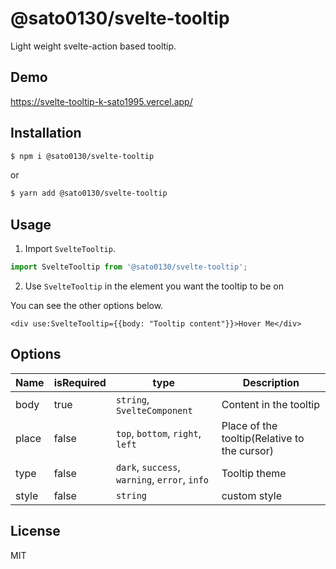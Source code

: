 # @sato0130/svelte-tooltip

Light weight svelte-action based tooltip.

## Demo

https://svelte-tooltip-k-sato1995.vercel.app/

## Installation

```bash
$ npm i @sato0130/svelte-tooltip
```

or

```bash
$ yarn add @sato0130/svelte-tooltip
```

## Usage

1. Import `SvelteTooltip`.

```typescript
import SvelteTooltip from '@sato0130/svelte-tooltip';
```

2. Use `SvelteTooltip` in the element you want the tooltip to be on

You can see the other options below.

```svelte
<div use:SvelteTooltip={{body: "Tooltip content"}}>Hover Me</div>
```

## Options

| Name      | isRequired | type | Description |
| --- | ---|---|---|
| body      | true       | `string`, `SvelteComponent`       | Content in the tooltip       |
| place   | false        |`top`, `bottom`, `right`, `left`        | Place of the tooltip(Relative to the cursor)       |
| type   | false        |`dark`, `success`, `warning`, `error`, `info`| Tooltip theme        |
| style   | false        |`string`| custom style     |


## License

MIT